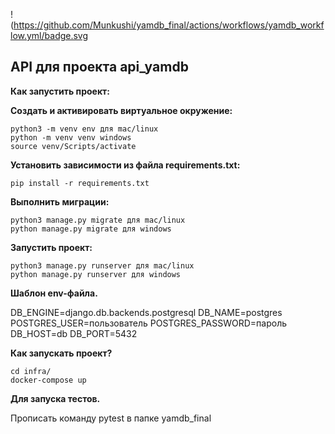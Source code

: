 !(https://github.com/Munkushi/yamdb_final/actions/workflows/yamdb_workflow.yml/badge.svg

## API для проекта api_yamdb

**Как запустить проект:**

**Создать и активировать виртуальное окружение:**

```
python3 -m venv env для mac/linux
python -m venv venv windows
source venv/Scripts/activate
```

**Установить зависимости из файла requirements.txt:**

```
pip install -r requirements.txt
```

**Выполнить миграции:**

```
python3 manage.py migrate для mac/linux
python manage.py migrate для windows
```

**Запустить проект:**

```
python3 manage.py runserver для mac/linux
python manage.py runserver для windows
```


**Шаблон env-файла.**

DB_ENGINE=django.db.backends.postgresql 
DB_NAME=postgres 
POSTGRES_USER=пользователь 
POSTGRES_PASSWORD=пароль 
DB_HOST=db 
DB_PORT=5432

**Как запускать проект?**

```
cd infra/
docker-compose up
```

**Для запуска тестов.**

Прописать команду pytest в папке yamdb_final
